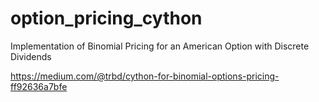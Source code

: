 # option_pricing_cython
Implementation of Binomial Pricing for an American Option with Discrete Dividends

https://medium.com/@trbd/cython-for-binomial-options-pricing-ff92636a7bfe
